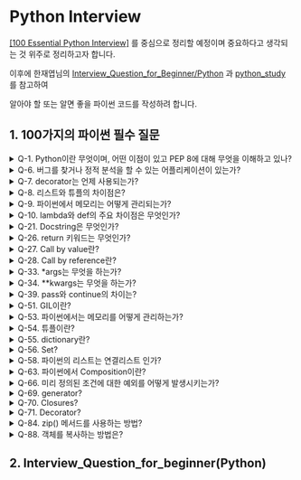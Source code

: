 # Python Interview

[[100 Essential Python Interview]](https://www.techbeamers.com/python-interview-questions-programmers/) 를 중심으로 정리할 예정이며 중요하다고 생각되는 것 위주로 정리하고자 합니다.

이후에 한재엽님의 [Interview_Question_for_Beginner/Python](https://github.com/JaeYeopHan/Interview_Question_for_Beginner/tree/master/Python) 과 [python_study](https://github.com/yeomko22/python_study/blob/master/week2_decorator.ipynb) 를 참고하여 

알아야 할 또는 알면 좋을 파이썬 코드를 작성하려 합니다.

## 1. 100가지의 파이썬 필수 질문

<details>
  <summary>Q-1. Python이란 무엇이며, 어떤 이점이 있고 PEP 8에 대해 무엇을 이해하고 있나?</summary>

- Python은 가장 성공적인 Interpreted 언어이며, 실행하기 전에 컴파일이 필요 없음.

- Python 프로그래밍의 이점

  - 변수의 데이터 타입을 언급 할 필요가 없음.

  - 객체 지향 프로그래밍을 지원.

  - 파이썬의 함수는 클래스 객체와 같음. 변수에 할당하고 다른 메서드에서 반환하고 인수로 전달할 수 있음

  - 개발시간은 빠르지만 컴파일된 언어보다 속도는 느릴수가 있음. 

    다행히, C언어로 확장할 수 있어 최적화할 수 있음.

  - 웹 기반 애플리케이션, 테스트 자동화, 데이터 모델링, 빅데이터 분석 등 여러 용도로 사용함.

- PEP8은 파이썬 코딩 표준이며, 더 읽기 쉬운 코드를 제공하도록 안내함.

</details>

<details>
  <summary>Q-6. 버그를 찾거나 정적 분석을 할 수 있는 어플리케이션이 있는가?
    </summary>

- PyChecker : 정적 분석에 사용, 프로젝트의 버그를 식별하고 버그와 관련된 스타일 및 복잡성도 보여줌
- Pylint : 코딩 표준을 충족하는지 확인

</details>

<details>
  <summary>Q-7. decorator는 언제 사용되는가?
    </summary>

- 함수를 빠르게 변경할 때 사용 가능함.

</details>

<details>
  <summary>Q-8. 리스트와 튜플의 차이점은?
    </summary>

- 리스트는 mutable(수정 가능), 튜플은 immutable(수정 불가능)

</details>

<details>
  <summary>Q-9. 파이썬에서 메모리는 어떻게 관리되는가?
    </summary>

- 개별 힙을 사용하여 메모리 유지
- 힙은 모든 파이썬 객체와 자료구조를 가지고 있으며 이 영역은 파이썬 인터프리터만이 접근 가능하며 프로그래머는 사용 불가능
- 내장된 가비지 컬렉터를 통해 사용되지 않은 메모리 관리

</details>

<details>
  <summary>Q-10. lambda와 def의 주요 차이점은 무엇인가?
    </summary>

- def는 여러 표현식을 가질 수 있지만, lambda는 단일 함수
- def는 함수를 생성하고 나중에 호출 할 이름을 지정하고, lambda는 함수 객체를 형성하고 반환
- def는 return문을 가질 수 있지만 lambda는 불가능
- lambda는 list나 dictionary에서 사용가능

</details>

<details>
  <summary>Q-21. Docstring은 무엇인가?
    </summary>

- 파이썬의 모듈, 함수, 클래스, 메소드 정의의 첫 번째 명령문으로 발생하는 문자열 리터럴
- 해당 객체의 doc 특수 속성으로 변환됨

~~~python
def print_items(items):
# Doctsring (print_items.__doc__)
    """
    items를 print
    :param items: 
    :return: 
    """
    for item in items:
        print(item)
~~~

</details>

<details>
  <summary>Q-26. return 키워드는 무엇인가?
    </summary>

- 함수의 목적은 입력을 받아 출력을 반환하는 것
- return은 호출자에게 값을 보내는데 사용

</details>

<details>
  <summary>Q-27. Call by value란?
    </summary>

- 표현식 또는 값이 함수의 각 변수에 바인딩되는지 여부를 나타내는 인수
- 해당 변수는 로컬로 취급하며, 함수 외부에 반영되지 않음.

</details>

<details>
  <summary>Q-28. Call by reference란?
    </summary>

- 참조로 인수를 전달하면 단순 복사가 아닌 함수에 대한 암시적 참조로 사용됨.
- 로컬 복사본을 만들 필요가 없으므로 시간과 공간 효율성을 높일 수 있음.
- 함수 호출 중 변수가 실수로 변경 될 수 있으므로 프로그래머는 이러한 불확실성을 피하기 위한 코드를 작성해야 함.

</details>

<details>
  <summary>Q-33. *args는 무엇을 하는가?
    </summary>

- N개의 매개변수를 넘기겠다.

  ~~~python
  # Python code to demonstrate 
  # *args for dynamic arguments 
  def fn(*argList):  
      for argx in argList:  
          print (argx) 
      
  fn('I', 'am', 'Learning', 'Python')
  ~~~

  ~~~python
  # Output
  I
  am
  Learning
  Python
  ~~~

</details>

<details>
  <summary>Q-34. **kwargs는 무엇을 하는가?
    </summary>

- 이름이나 키워드로 지정할 수 있는 N 개의 인수를 전달

  ~~~python
  # Python code to demonstrate 
  # **kwargs for dynamic + named arguments 
  def fn(**kwargs):  
      for emp, age in kwargs.items(): 
          print ("%s's age is %s." %(emp, age)) 
      
  fn(John=25, Kalley=22, Tom=32)
  ~~~

  ~~~python
  # output
  John's age is 25.
  Kalley's age is 22.
  Tom's age is 32.
  ~~~

</details>

<details>
  <summary>Q-39. pass와 continue의 차이는?
    </summary>

- pass문은 아무것도 하지 않는다.
- continue문은 루프가 다음 반복에서 다시 시작되도록 한다.

</details>

<details>
  <summary>Q-51. GIL이란?
    </summary>

- Global Interpreter Lock의 약자로 인터프리터가 한 스레드만 하나의 바이트코드를 실행 시킬 수 있도록 해주는 Lock

- 파이썬은 기본적으로 garbage collection과 reference counting을 통해 할당된 메모리를 관리하는데

  멀티스레드인 경우 여러 스레드가 하나의 객체를 사용한다면 reference count를 관리하기 위하여 모든 객체에 대한 lock이 필요함

  이러한 비효율을 막기 위해 GIL을 사용하게 됨

- 하나의 Lock을 통해 모든 객체들에 대한 reference count의 동기화 문제를 해결

</details>

<details>
  <summary>Q-53. 파이썬에서는 메모리를 어떻게 관리하는가?
    </summary>

- 모든 객체와 자료구조를 가지고 있는 힙 관리자가 내부적으로 구현되어 있음.
- 이 힙 관리자는 객체에 대한 힙 공간 할당, 할당 해제를 수행함.

</details>

<details>
  <summary>Q-54. 튜플이란?
    </summary>

- immutable한 자료형으로 리스트와 비슷한 구조를 가지고 있지만, 수정이 가능하냐 안하느냐는 차이가 있음

</details>

<details>
  <summary>Q-55. dictionary란?
    </summary>

- collection 데이터 타입의 하나로 key와 value의 구조로 이뤄진 데이터 타입
- 해쉬, 맵 혹은 해쉬맵이라고 불림.

</details>

<details>
  <summary>Q-56. Set?
    </summary>

- 순서가 없는 collection 데이터 객체로 유니크하고 변경 불가능한 객체를 저장

</details>

<details>
  <summary>Q-58. 파이썬의 리스트는 연결리스트 인가?
    </summary>

- 가변 길이의 배열로 C 스타일의 연결리스트와는 다르다.
- 내부적으로 다른 객체를 참조하기 위한 연속적인 배열을 가지며, 배열 변수에 대한 포인터와 그 길이를 리스트 헤더에 저장

</details>

<details>
  <summary>Q-63. 파이썬에서 Composition이란?
    </summary>

- 상속의 한 종류로 기본 클래스에서 상속을 하지만 파생 클래스의 멤버 역할을 하는 기본 클래스의 인스턴스 변수를 사용

  ~~~python
  class PC: # Base class
      processor = "Xeon" # Common attribute
      def __init__(self, processor, ram):
          self.processor = processor
          self.ram = ram
  
      def set_processor(self, new_processor):
          processor = new_processor
  
      def get_PC(self):
          return "%s cpu & %s ram" % (self.processor, self.ram)
  
  class Tablet():
      make = "Intel"
      def __init__(self, processor, ram, make):
          self.PC = PC(processor, ram) # Composition
          self.make = make
  
      def get_Tablet(self):
          return "Tablet with %s CPU & %s ram by %s" % (self.PC.processor, self.PC.ram, self.make)
  
  if __name__ == "__main__":
      tab = Tablet("i7", "16 GB", "Intel")
      print(tab.get_Tablet())
  ~~~


</details>

<details>
  <summary>Q-66. 미리 정의된 조건에 대한 예외를 어떻게 발생시키는가?
    </summary>

~~~python
# Example - Raise an exception
while True:
    try:
        value = int(input("Enter an odd number- "))
        if value%2 == 0:
            raise ValueError("Exited due to invalid input!!!")
        else:
            print("Value entered is : %s" % value)
    except ValueError as ex:
        print(ex)
        break
~~~

~~~python
# output
Enter an odd number- 2
Exited due to invalid input!!!
# output
Enter an odd number- 1
Value entered is : 1
Enter an odd number-
~~~

</details>

<details>
  <summary>Q-69. generator?
    </summary>

- iterator를 생성하는 함수이며, yield 키워드를 사용하여 반환
- return과 달리 반환 후에 종료되지 않고 그 상태 유지
- memory를 효율적으로 사용할 수 있다.

</details>

<details>
  <summary>Q-70. Closures?
    </summary>

- 함수 객체로서 다른 함수를 반환

  ~~~python
  def multiply_number(num):
      def product(number):
          'product() here is a closure'
          return num * number
      return product
  
  num_2 = multiply_number(2)
  print(num_2(11))
  print(num_2(24))
  
  num_6 = multiply_number(6)
  print(num_6(1))
  ~~~

  ~~~python
  # output
  22
  48
  6
  ~~~

</details>

<details>
  <summary>Q-71. Decorator?
    </summary>

- 함수 객체에 동적으로 새로운 기능을 추가

  ~~~python
  def decorator_sample(func):
      def decorator_hook(*args, **kwargs):
          print("Before the function call")
          result = func(*args, **kwargs)
          print("After the function call")
          return result
      return decorator_hook
  
  @decorator_sample
  def product(x, y):
      "Function to multiply two numbers."
      return x * y
  
  print(product(3, 3))
  ~~~

  ~~~python
  # output
  Before the function call
  After the function call
  9
  ~~~

</details>

<details>
  <summary>Q-84. zip() 메서드를 사용하는 방법?
    </summary>

- 여러 컨테이너의 해당 인덱스를 매핑하여 단일 단위로 사용함.

  ~~~python
  # Example: zip() function
    
  emp = [ "tom", "john", "jerry", "jake" ] 
  age = [ 32, 28, 33, 44 ] 
  dept = [ 'HR', 'Accounts', 'R&D', 'IT' ] 
    
  # call zip() to map values 
  out = zip(emp, age, dept)
    
  # convert all values for printing them as set 
  out = set(out) 
    
  # Displaying the final values  
  print ("The output of zip() is : ",end="") 
  print (out)
  ~~~

  ~~~python
  # output
  The output of zip() is : {('jerry', 33, 'R&D'), ('jake', 44, 'IT'), ('john', 28, 'Accounts'), ('tom', 32, 'HR')}
  ~~~

</details>

<details>
  <summary>Q-88. 객체를 복사하는 방법은?
    </summary>

- copy.copy()

  - 얕은 복사는 새로운 객체(변수)를 만든 후에 원본에 접근할 수 있는 참조(reference)를 입력한다.

    👉🏽 이런 경우 서로 다른 변수명이지만 본질적으로 서로 같은 대상을 의미하므로 하나의 변수 역시 수정이 된다.

  - 가변형(mutable) 자료형에 대해서 적용이 가능하다.

    👉🏽 가변형(mutable) 자료형은 같은 주소에서 값(value)이 변경 가능하기 때문에 얕은 복사가 가능하다.

    👉🏽 불변형(immutable) 자료형은 본질적으로 변경이 불가능하므로 재배정을 통해 변수를 바꾼다. 따라서 재배정이 이루어지므로 객체가 서로 달라진다.

- copy.deepcopy()

  - 깊은 복사는 내부에 객체들까지 모두 새롭게 copy 되는 것

  - 깊은 복사는 새로운 객체(변수)를 만든 뒤에 원본의 복사본을 변수에 입력한다.

    👉🏽 서로 값만 같을 뿐 본질적으로 서로 다르기 때문에 한 변수가 수정될 시 다음 변수가 수정되지 않는다.

</details>

## 2. Interview_Question_for_beginner(Python)

